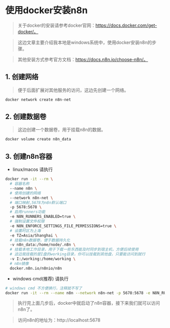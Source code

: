 # 使用docker安装n8n

> 关于docker的安装请参考docker官网：https://docs.docker.com/get-docker/。

> 这边文章主要介绍我本地是windows系统中，使用docker安装n8n的步骤。

> 其他安装方式参考官方文档：https://docs.n8n.io/choose-n8n/。

## 1. 创建网络

> 便于后面扩展对其他服务的访问，这边先创建一个网络。

```bash
docker network create n8n-net
```

## 2. 创建数据卷

> 这边创建一个数据卷，用于挂载n8n的数据。

```bash
docker volume create n8n_data
```

## 3. 创建n8n容器

- linux/macos 请执行

```bash
docker run -it --rm \
  # 容器名称
  --name n8n \
  # 使用创建的网络
  --network n8n-net \
  # 端口映射,5678为n8n默认端口
  -p 5678:5678 \
  # 启用runners功能
  -e N8N_RUNNERS_ENABLED=true \
  # 强制设置文件权限
  -e N8N_ENFORCE_SETTINGS_FILE_PERMISSIONS=true \
  # 设置时区为上海
  -e TZ=Asia/Shanghai \
  # 挂载n8n数据卷，便于数据持久化
  -v n8n_data:/home/node/.n8n \
  # 挂载本地工作目录，用于下载一些东西能及时同步到宿主机，方便后续使用
  # 这边我挂载的是I盘的working目录，你可以挂载到其他盘，只要能访问到就行
  -v I:/working:/home/working \
  # n8n镜像
  docker.n8n.io/n8nio/n8n
```

- windows cmd(推荐) 请执行

```bash
# windows cmd 不方便换行，注释就不写了
docker run -it --rm --name n8n --network n8n-net -p 5678:5678 -e N8N_RUNNERS_ENABLED=true -e N8N_ENFORCE_SETTINGS_FILE_PERMISSIONS=true -e TZ=Asia/Shanghai -v n8n_data:/home/node/.n8n -v I:/working:/home/working docker.n8n.io/n8nio/n8n
```

> 执行完上面几步后，docker中就启动了n8n容器，接下来我们就可以访问n8n了。

> 访问n8n的地址为：http://localhost:5678